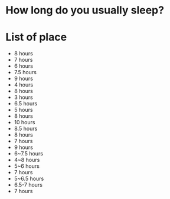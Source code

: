 # How long do you usually sleep?

# List of place
- 8 hours
- 7 hours
- 6 hours
- 7.5 hours
- 9 hours
- 4 hours
- 8 hours
- 3 hours
- 6.5 hours
- 5 hours
- 8 hours
- 10 hours
- 8.5 hours
- 8 hours
- 7 hours
- 9 hours
- 6~7.5 hours
- 4~8 hours
- 5~6 hours
- 7 hours
- 5~6.5 hours
- 6.5-7 hours
- 7 hours
